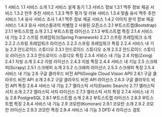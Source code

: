 1 서비스
      1.1 서비스 소개
      1.2 서비스 설계 동기
      1.3 서비스 정보
           1.3.1 맥주 정보 제공 서비스
           1.3.2 안주 추천 서비스
           1.3.3 맥주 평가 및 리뷰 서비스
           1.3.4 맞춤 유사 맥주 추천 서비스
      1.4 유사 서비스 조사
           1.4.1 맥주 정보 제공 서비스
           1.4.2 이미지 분석 정보 제공 서비스
           1.4.3 유사 서비스들과의 차별점
2 사용된 오픈소스
      2.1 부트스트랩(Bootstrap)
           2.1.1 부트스트랩 소개
           2.1.2 부트스트랩 라이선스
           2.1.3 부트스트랩 특징
           2.1.4 서비스 내 기능
      2.2 스프링 프레임워크(Spring Framework)
           2.2.1 스프링 프레임워크 소개
           2.2.2 스프링 프레임워크 라이선스
           2.2.3 스프링 프레임워크 특징
           2.2.4 서비스 내 기능
      2.3 안드로이드 스튜디오
           2.3.1 안드로이드 스튜디오 소개
           2.3.2 안드로이드 스튜디오 라이선스
           2.3.3 안드로이드 스튜디오 특징
           2.3.4 서비스 내 기능
      2.4 지씽(Zxing)
           2.4.1 지씽 소개
           2.4.2 지씽 라이선스
           2.4.3 지씽 특징
           2.4.4 서비스 내 기능
      2.5 스크래피(Scrapy)
           2.5.1 스크래피 소개
           2.5.2 스크래피 라이선스
           2.5.3 스크래피 특징
           2.5.4 서비스 내 기능
      2.6 구글 클라우드 비전 API(Google Cloud Vision API)
           2.6.1 구글 클라우드 비전 API 소개
           2.6.2 구글 클라우드 비전 API 라이선스
           2.6.3 구글 클라우드 비전 API 특징
           2.6.4 서비스 내 기능
      2.7 엘라스틱 서치(Elastic Search)
           2.7.1 엘라스틱 서치 소개
           2.7.2 엘라스틱 서치 라이선스
           2.7.3 엘라스틱 서치 특징
           2.7.4 서비스 내 기능
      2.8 PostgreSQL
           2.8.1 부트스트랩 소개
           2.8.2 부트스트랩 라이선스
           2.8.3 부트스트랩 특징
           2.8.4 서비스 내 기능
      2.9 코모란(Komoran)
           2.9.1 코모란 소개
           2.9.2 코모란 라이선스
           2.9.3 코모란 특징
           2.9.4 서비스 내 기능
3 DFD
4 라이선스 검토
